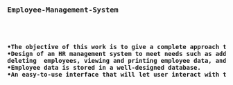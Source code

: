 <pre>
 <H3>Employee-Management-System </H3>
<h4>
•The objective of this work is to give a complete approach to personnel information management.
•Design of an HR management system to meet needs such as adding and
deleting  employees, viewing and printing employee data, and updating employee information.
•Employee data is stored in a well-designed database.
•An easy-to-use interface that will let user interact with the system.
</h4>
 </pre>
